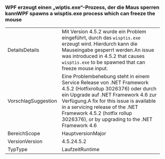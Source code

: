 ### <a name="wpf-spawns-a-wisptisexe-process-which-can-freeze-the-mouse"></a><span data-ttu-id="17fe9-101">WPF erzeugt einen „wiptis.exe“-Prozess, der die Maus sperren kann</span><span class="sxs-lookup"><span data-stu-id="17fe9-101">WPF spawns a wisptis.exe process which can freeze the mouse</span></span>

|   |   |
|---|---|
|<span data-ttu-id="17fe9-102">Details</span><span class="sxs-lookup"><span data-stu-id="17fe9-102">Details</span></span>|<span data-ttu-id="17fe9-103">Mit Version 4.5.2 wurde ein Problem eingeführt, durch das <code>wisptis.exe</code> erzeugt wird. Hierdurch kann die Mauseingabe gesperrt werden.</span><span class="sxs-lookup"><span data-stu-id="17fe9-103">An issue was introduced in 4.5.2 that causes <code>wisptis.exe</code> to be spawned that can freeze mouse input.</span></span>|
|<span data-ttu-id="17fe9-104">Vorschlag</span><span class="sxs-lookup"><span data-stu-id="17fe9-104">Suggestion</span></span>|<span data-ttu-id="17fe9-105">Eine Problembehebung steht in einem Service Release von .NET Framework 4.5.2 (Hotfixrollup 3026376) oder durch ein Upgrade auf .NET Framework 4.6 zur Verfügung.</span><span class="sxs-lookup"><span data-stu-id="17fe9-105">A fix for this issue is available in a servicing release of the .NET Framework 4.5.2 (hotfix rollup 3026376), or by upgrading to the .NET Framework 4.6</span></span>|
|<span data-ttu-id="17fe9-106">Bereich</span><span class="sxs-lookup"><span data-stu-id="17fe9-106">Scope</span></span>|<span data-ttu-id="17fe9-107">Hauptversion</span><span class="sxs-lookup"><span data-stu-id="17fe9-107">Major</span></span>|
|<span data-ttu-id="17fe9-108">Version</span><span class="sxs-lookup"><span data-stu-id="17fe9-108">Version</span></span>|<span data-ttu-id="17fe9-109">4.5.2</span><span class="sxs-lookup"><span data-stu-id="17fe9-109">4.5.2</span></span>|
|<span data-ttu-id="17fe9-110">Typ</span><span class="sxs-lookup"><span data-stu-id="17fe9-110">Type</span></span>|<span data-ttu-id="17fe9-111">Laufzeit</span><span class="sxs-lookup"><span data-stu-id="17fe9-111">Runtime</span></span>|

